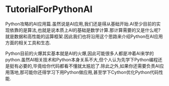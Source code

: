 # TutorialForPythonAI

Python攻略的AI应用篇.虽然说是AI应用,我们还是得从基础开始.AI至少目前的实现依靠的是算法,也就是说本质上AI的基础是数学计算.那计算需要的又是什么呢?就是数据和高性能的运算框架.因此我们也将沿用这个思路来介绍Python在AI应用方面的相关工具和生态.

Python目前的火爆其实基本就是AI的火爆,因此可能很多人都是冲着AI来学的python.虽然AI相关技术和Python本身关系不大,但个人认为先学下Python编程还是挺有必要的,毕竟给你代码都看不懂就太尴尬了.除此之外,如果你还需要负责AI应用落地,那可能你还得学习下用Python做应用,甚至学下Cython优化Python代码性能.
